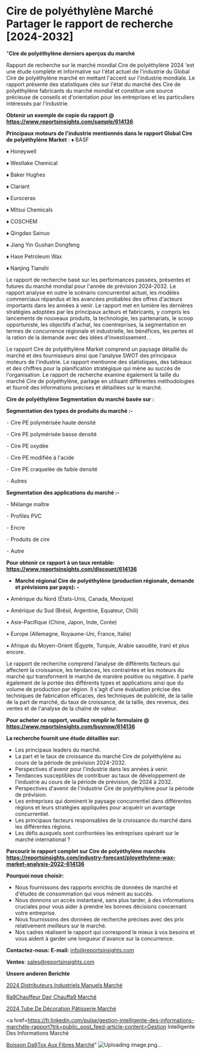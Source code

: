 # Cire de polyéthylène Marché Partager le rapport de recherche [2024-2032]

"<strong>Cire de polyéthylène derniers aperçus du marché</strong>

Rapport de recherche sur le marché mondial Cire de polyéthylène 2024 'est une étude complète et informative sur l'état actuel de l'industrie du Global Cire de polyéthylène marché en mettant l'accent sur l'industrie mondiale. Le rapport présente des statistiques clés sur l'état du marché des Cire de polyéthylène fabricants du marché mondial et constitue une source précieuse de conseils et d'orientation pour les entreprises et les particuliers intéressés par l'industrie.

<strong>Obtenir un exemple de copie du rapport @ <a href=https://www.reportsinsights.com/sample/614136>https://www.reportsinsights.com/sample/614136</a></strong>

<strong>Principaux moteurs de l'industrie mentionnés dans le rapport Global Cire de polyéthylène Market</strong> :
♦ BASF

♦ Honeywell

♦ Westlake Chemical

♦ Baker Hughes

♦ Clariant

♦ Euroceras

♦ Mitsui Chemicals

♦ COSCHEM

♦ Qingdao Sainuo

♦ Jiang Yin Gushan Dongfeng

♦ Hase Petroleum Wax

♦ Nanjing Tianshi

Le rapport de recherche basé sur les performances passées, présentes et futures du marché mondial pour l'année de prévision 2024-2032. Le rapport analyse en outre le scénario concurrentiel actuel, les modèles commerciaux répandus et les avancées probables des offres d'acteurs importants dans les années à venir. Le rapport met en lumière les dernières stratégies adoptées par les principaux acteurs et fabricants, y compris les lancements de nouveaux produits, la technologie, les partenariats, le scoop opportuniste, les objectifs d'achat, les coentreprises, la segmentation en termes de concurrence régionale et industrielle, les bénéfices, les pertes et la ration de la demande avec des idées d'investissement. .

Le rapport Cire de polyéthylène Market comprend un paysage détaillé du marché et des fournisseurs ainsi que l'analyse SWOT des principaux moteurs de l'industrie. Le rapport mentionne des statistiques, des tableaux et des chiffres pour la planification stratégique qui mène au succès de l'organisation. Le rapport de recherche examine également la taille du marché Cire de polyéthylène, partage en utilisant différentes méthodologies et fournit des informations précises et détaillées sur le marché.

<strong>Cire de polyéthylène Segmentation du marché basée sur :</strong>

<strong>Segmentation des types de produits du marché :-</strong>

⁃ Cire PE polymérisée haute densité

⁃ Cire PE polymérisée basse densité

⁃ Cire PE oxydée

⁃ Cire PE modifiée à l'acide

⁃ Cire PE craquelée de faible densité

⁃ Autres

<strong>Segmentation des applications du marché :-</strong>

⁃ Mélange maître

⁃ Profilés PVC

⁃ Encre

⁃ Produits de cire

⁃ Autre

<strong>Pour obtenir ce rapport à un taux rentable: <a href=https://www.reportsinsights.com/discount/614136>https://www.reportsinsights.com/discount/614136</a></strong>
<ul>
  <li><strong>Marché régional Cire de polyéthylène (production régionale, demande et prévisions par pays): -</strong></li>
</ul>
• Amérique du Nord (États-Unis, Canada, Mexique)

• Amérique du Sud (Brésil, Argentine, Equateur, Chili)

• Asie-Pacifique (Chine, Japon, Inde, Corée)

• Europe (Allemagne, Royaume-Uni, France, Italie)

• Afrique du Moyen-Orient (Égypte, Turquie, Arabie saoudite, Iran) et plus encore.

Le rapport de recherche comprend l’analyse de différents facteurs qui affectent la croissance, les tendances, les contraintes et les moteurs du marché qui transforment le marché de manière positive ou négative. Il parle également de la portée des différents types et applications ainsi que du volume de production par région. Il s'agit d'une évaluation précise des techniques de fabrication efficaces, des techniques de publicité, de la taille de la part de marché, du taux de croissance, de la taille, des revenus, des ventes et de l'analyse de la chaîne de valeur.

<strong>Pour acheter ce rapport, veuillez remplir le formulaire @   <a href=https://www.reportsinsights.com/buynow/614136>https://www.reportsinsights.com/buynow/614136</a></strong>

<strong>La recherche fournit une étude détaillée sur:</strong>
<ul>
  <li>Les principaux leaders du marché.</li>
  <li>La part et le taux de croissance du marché Cire de polyéthylène au cours de la période de prévision 2024-2032.</li>
  <li>Perspectives d'avenir pour l'industrie dans les années à venir.</li>
  <li>Tendances susceptibles de contribuer au taux de développement de l'industrie au cours de la période de prévision, de 2024 à 2032.</li>
  <li>Perspectives d'avenir de l'industrie Cire de polyéthylène pour la période de prévision.</li>
  <li>Les entreprises qui dominent le paysage concurrentiel dans différentes régions et leurs stratégies appliquées pour acquérir un avantage concurrentiel.</li>
  <li>Les principaux facteurs responsables de la croissance du marché dans les différentes régions.</li>
  <li>Les défis auxquels sont confrontées les entreprises opérant sur le marché international ?</li>
</ul>

<strong>Parcourir le rapport complet sur Cire de polyéthylène marchés <a href=https://reportsinsights.com/industry-forecast/ployethylene-wax-market-analysis-2022-614136>https://reportsinsights.com/industry-forecast/ployethylene-wax-market-analysis-2022-614136</a></strong>

<strong>Pourquoi nous choisir:</strong>
<ul>
  <li>Nous fournissons des rapports enrichis de données de marché et d'études de consommation qui vous mènent au succès.</li>
  <li>Nous donnons un accès instantané, sans plus tarder, à des informations cruciales pour vous aider à prendre les bonnes décisions concernant votre entreprise.</li>
  <li>Nous fournissons des données de recherche précises avec des prix relativement meilleurs sur le marché.</li>
  <li>Nos cadres réalisent le rapport qui correspond le mieux à vos besoins et vous aident à garder une longueur d'avance sur la concurrence.</li>
</ul>
<strong>Contactez-nous:
</strong><strong>E-mail:</strong> <a href=mailto:info@reportsinsights.com>info@reportsinsights.com</a>

<strong>Ventes</strong>: <a href=mailto:sales@reportsinsights.com>sales@reportsinsights.com</a>

<strong>Unsere anderen Berichte</strong>

<a href=https://www.linkedin.com/pulse/2024-distributeurs-industriels-manuels-march%C3%A9-gbuzc/>2024 Distributeurs Industriels Manuels Marché</a>

<a href=https://www.linkedin.com/pulse/r%C3%A9chauffeur-dair-chauff%C3%A9-march%C3%A9-2024-part-croissance-ilz6c/>Ra9Chauffeur Dair Chauffa9 Marché</a>

<a href=https://www.linkedin.com/pulse/2024-tube-de-décoration-pâtisserie-marché-partager-icerc/>2024 Tube De Décoration Pâtisserie Marché</a>

<a href=https://fr.linkedin.com/pulse/gestion-intelligente-des-informations-marchéle-rapport?trk=public_post_feed-article-content>Gestion Intelligente Des Informations Marché</a>

<a href=https://www.linkedin.com/pulse/boisson-d%C3%A9tox-aux-fibres-march%C3%A9-analyse-et-tendances-1lysf/>Boisson Da9Tox Aux Fibres Marché</a>"
![Uploading image.png…]()
